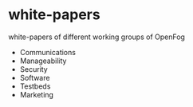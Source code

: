# white-papers
white-papers of different working groups of OpenFog

- Communications
- Manageability
- Security
- Software
- Testbeds
- Marketing
